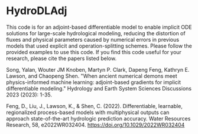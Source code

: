 # HydroDLAdj
This code is for an adjoint-based differentiable model to enable implicit ODE solutions for large-scale hydrological modeling, reducing the distortion of fluxes and physical parameters caused by numerical errors in previous models that used explicit and operation-splitting schemes. Please follow the provided examples to use this code. If you find this code useful for your research, please cite the papers listed below.

Song, Yalan, Wouter JM Knoben, Martyn P. Clark, Dapeng Feng, Kathryn E. Lawson, and Chaopeng Shen. "When ancient numerical demons meet physics-informed machine learning: adjoint-based gradients for implicit differentiable modeling." Hydrology and Earth System Sciences Discussions 2023 (2023): 1-35.

Feng, D., Liu, J., Lawson, K., & Shen, C. (2022). Differentiable, learnable, regionalized process-based models with multiphysical outputs can approach state-of-the-art hydrologic prediction accuracy. Water Resources Research, 58, e2022WR032404. https://doi.org/10.1029/2022WR032404
